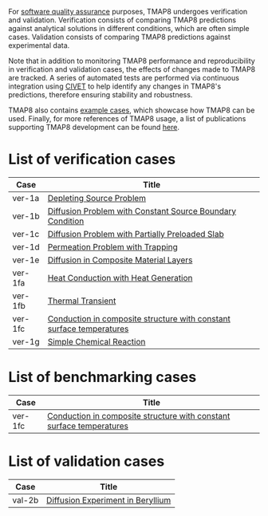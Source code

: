 For [software quality assurance](sqa/index.md) purposes, TMAP8 undergoes verification and validation. Verification consists of comparing TMAP8 predictions against analytical solutions in different conditions, which are often simple cases. Validation consists of comparing TMAP8 predictions against experimental data.

Note that in addition to monitoring TMAP8 performance and reproducibility in verification and validation cases, the effects of changes made to TMAP8 are tracked. A series of automated tests are performed via continuous integration using [CIVET](https://civet.inl.gov/repo/530) to help identify any changes in TMAP8's predictions, therefore ensuring stability and robustness.

TMAP8 also contains [example cases](examples/index.md), which showcase how TMAP8 can be used. Finally, for more references of TMAP8 usage, a list of publications supporting TMAP8 development can be found [here](publications.md).

# List of verification cases

| Case    | Title                                                                              |
| ------- | ---------------------------------------------------------------------------------- |
| ver-1a  | [Depleting Source Problem](ver-1a.md)                                              |
| ver-1b  | [Diffusion Problem with Constant Source Boundary Condition](ver-1b.md)             |
| ver-1c  | [Diffusion Problem with Partially Preloaded Slab](ver-1c.md)                       |
| ver-1d  | [Permeation Problem with Trapping](ver-1d.md)                                      |
| ver-1e  | [Diffusion in Composite Material Layers](ver-1e.md)                                |
| ver-1fa | [Heat Conduction with Heat Generation](ver-1fa.md)                                 |
| ver-1fb | [Thermal Transient](ver-1fb.md)                                                    |
| ver-1fc | [Conduction in composite structure with constant surface temperatures](ver-1fc.md) |
| ver-1g  | [Simple Chemical Reaction](ver-1g.md)                                              |

# List of benchmarking cases

| Case    | Title                                                                              |
| ------- | ---------------------------------------------------------------------------------- |
| ver-1fc | [Conduction in composite structure with constant surface temperatures](ver-1fc.md) |


# List of validation cases

| Case   | Title                                          |
| ------ | ---------------------------------------------- |
| val-2b | [Diffusion Experiment in Beryllium](val-2b.md) |
